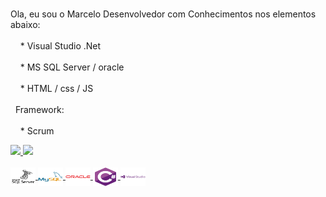 <br>Ola, eu sou o Marcelo Desenvolvedor com Conhecimentos nos elementos abaixo:</br>
<br>&nbsp;&nbsp;&nbsp;&nbsp;* Visual Studio .Net</br>
<br>&nbsp;&nbsp;&nbsp;&nbsp;* MS SQL Server / oracle</br>
<br>&nbsp;&nbsp;&nbsp;&nbsp;* HTML / css / JS</br>
<br>&nbsp;&nbsp;Framework:<br>
<br>&nbsp;&nbsp;&nbsp;&nbsp;* Scrum</br>
 <div>
  <a href="https://github.com/marcelowwww">
  <img height="180em" src="https://github-readme-stats.vercel.app/api?username=marcelowwww&show_icons=true&theme=dark&include_all_commits=true&count_private=true"/>
  <img height="180em" src="https://github-readme-stats.vercel.app/api/top-langs/?username=marcelowwww&layout=compact&langs_count=8&theme=dark"/>
</div>	
<div style="display: inline_block"><br>
  <img align="center" alt="Cel-Csharp" height="30" width="40" src="https://raw.githubusercontent.com/Marcelowwww/Marcelowwww/master/.github/icons/microsoftsqlserver/microsoftsqlserver-plain-wordmark.svg">
  <img align="center" alt="Cel-Csharp" height="30" width="40" src="https://raw.githubusercontent.com/Marcelowwww/Marcelowwww/master/.github/icons/mysql/mysql-original-wordmark.svg">
  <img align="center" alt="Cel-Csharp" height="30" width="40" src="https://raw.githubusercontent.com/Marcelowwww/Marcelowwww/master/.github/icons/oracle/oracle-original.svg">
  <img align="center" alt="Cel-Csharp" height="30" width="40" src="https://raw.githubusercontent.com/Marcelowwww/Marcelowwww/master/.github/icons/csharp/csharp-original.svg">
  <img align="center" alt="Cel-Csharp" height="30" width="40" src="https://raw.githubusercontent.com/Marcelowwww/Marcelowwww/master/.github/icons/visualstudio/visualstudio-plain-wordmark.svg">
</div>
